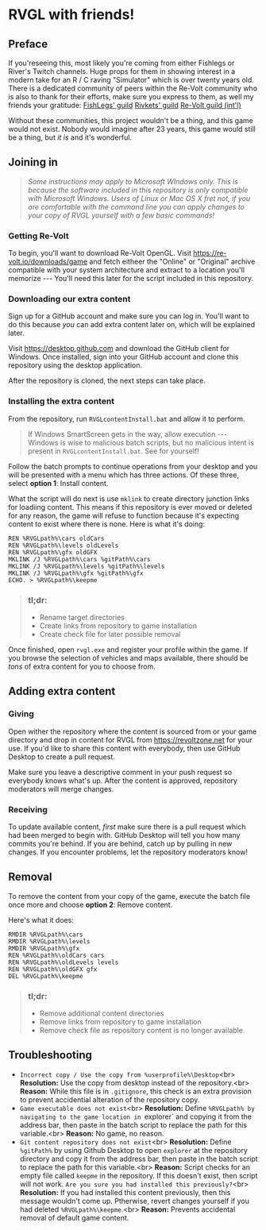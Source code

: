 # RVGL with friends!
## Preface
If you'reseeing this, most likely you're coming from either Fishlegs or River's Twitch channels. Huge props for them in showing interest in a modern take for an R / C raving "Simulator" which is over twenty years old. There is a dedicated community of peers within the Re-Volt community who is also to thank for their efforts, make sure you express to them, as well my friends your gratitude:
[FishLegs' guild](https://discord.gg/JUqRD7k)
[Rivkets' guild](https://discord.gg/eq8Gfzb)
[Re-Volt guild (int'l)](https://discord.gg/NMT4Xdb)

Without these communities, this project wouldn't be a thing, and this game would not exist. Nobody would imagine after 23 years, this game would still be a thing, but _it is_ and it's wonderful.

## Joining in
> _Some instructions may apply to Microsoft WIndows only. This is because the software included in this repository is only compatible with Microsoft Windows. Users of Linux or Mac OS X fret not, if you are comfortable with the command line you can apply changes to your copy of RVGL yourself with a few basic commands!_

### Getting Re-Volt
To begin, you'll want to download Re-Volt OpenGL. Visit https://re-volt.io/downloads/game and fetch eitheer the "Online" or "Original" archive compatible with your system architecture and extract to a location you'll memorize --- You'll need this later for the script included in this repository.

### Downloading our extra content
Sign up for a GitHub account and make sure you can log in. You'll want to do this because _you_ can add extra content later on, which will be explained later.

Visit https://desktop.github.com and download the GitHub client for Windows. Once installed, sign into your GitHub account and clone this repository using the desktop application.

After the repository is cloned, the next steps can take place.

### Installing the extra content
From the repository, run `RVGLcontentInstall.bat` and allow it to perform.
> If Windows SmartScreen gets in the way, allow execution --- Windows is wise to malicious batch scripts, but no malicious intent is present in `RVGLcontentInstall.bat`. See for yourself!

Follow the batch prompts to continue operations from your desktop and you will be presented with a menu which has three actions. Of these three, select **option 1**: Install content.

What the script will do next is use `mklink` to create directory junction links for loadiing content. This means if this repository is ever moved or deleted for any reason, the game will refuse to function because it's expecting content to exist where there is none. Here is what it's doing:
```
REN %RVGLpath%\cars oldCars
REN %RVGLpath%\levels oldLevels
REN %RVGLpath%\gfx oldGFX
MKLINK /J %RVGLpath%\cars %gitPath%\cars
MKLINK /J %RVGLpath%\levels %gitPath%\levels
MKLINK /J %RVGLpath%\gfx %gitPath%\gfx
ECHO. > %RVGLpath%\keepme
```
> ### tl;dr:
> * Rename target directories
> * Create links from repository to game installation
> * Create check file for later possible removal

Once finished, open `rvgl.exe` and register your profile within the game. If you browse the selection of vehicles and maps available, there should be _tons_ of extra content for you to choose from.

## Adding extra content
### Giving
Open wither the repository where the content is sourced from or your game directory and drop in content for RVGL from https://revoltzone.net for your use. If you'd like to share this content with everybody, then use GitHub Desktop to create a pull request.

Make sure you leave a descriptive comment in your push request so everybody knows what's up. After the content is approved, repository moderators will merge changes.

### Receiving
To update available content, _first_ make sure there is a pull request which had been merged to begin with. GitHub Desktop will tell you how many commits you're behind. If you are behind, catch up by pulling in new changes. If you encounter problems, let the repository moderators know!

## Removal
To remove the content from your copy of the game, execute the batch file once more and choose **option 2**: Remove content.

Here's what it does:
```
RMDIR %RVGLpath%\cars
RMDIR %RVGLpath%\levels
RMDIR %RVGLpath%\gfx
REN %RVGLpath%\oldCars cars
REN %RVGLpath%\oldLevels levels
REN %RVGLpath%\oldGFX gfx
DEL %RVGLpath%\keepme	
```
> ### tl;dr:
> * Remove additional content directories
> * Remove links from repository to game installation
> * Remove check file as repository content is no longer available.

## Troubleshooting
* `Incorrect copy / Use the copy from %userprofile%\Desktop`<br\>
**Resolution:** Use the copy from desktop instead of the repository.<br\>
**Reason:** While this file is in `.gitignore`, this check is an extra provision to prevent accidential alteration of the repository copy.
* `Game executable does not exist`<br\>
**Resolution:** Define `%RVGLpath% by navigating to the game location in `explorer` and copying it from the address bar, then paste in the batch script to replace the path for this variable.<br\>
**Reason:** No game, no reason.
* `Git content repository does not exist`<br\>
**Resolution:** Define `%gitPath%` by using Github Desktop to open `explorer` at the repository directory and copy it from the address bar, then paste in the batch script to replace the path for this variable.<br\>
**Reason:** Script checks for an empty file called `keepme` in the repository. If this doesn't exist, then script will not work.
`Are you sure you had installed this previously?`<br\>
**Resolution:** If you had installed this content previously, then this message wouldn't come up. Ptherwise, revert changes yourself if you had deleted `%RVGLpath%\keepme`.<br\>
**Reason:** Prevents accidental removal of default game content.